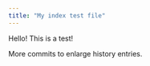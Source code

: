 ```yaml
---
title: "My index test file"
---
```


Hello! This is a test!

More commits to enlarge history entries.